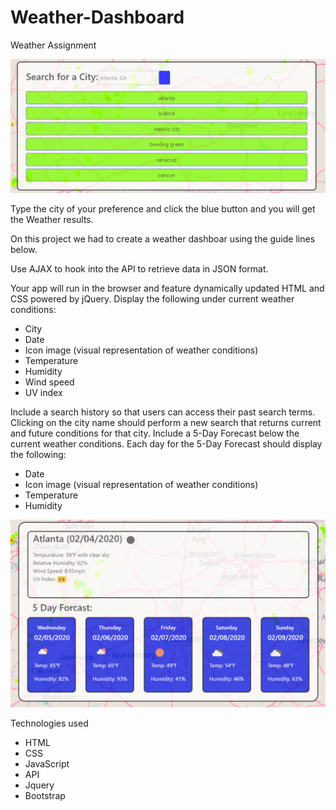 # Weather-Dashboard
Weather Assignment


![Alt text](assets/images/weather-pics.PNG)

Type the city of your preference and click the blue button and you will get the Weather results.

On this project we had to create a weather dashboar using the guide lines below. 


Use AJAX to hook into the API to retrieve data in JSON format.


Your app will run in the browser and feature dynamically updated HTML and CSS powered by jQuery.
Display the following under current weather conditions:
* City
* Date
* Icon image (visual representation of weather conditions)
* Temperature
* Humidity
* Wind speed
* UV index
  

Include a search history so that users can access their past search terms. Clicking on the city name should perform a new search that returns current and future conditions for that city.
Include a 5-Day Forecast below the current weather conditions. Each day for the 5-Day Forecast should display the following:
* Date
* Icon image (visual representation of weather conditions)
* Temperature
* Humidity

![Alt text](assets/images/weather-pics2.PNG)

Technologies used

* HTML
* CSS
* JavaScript
* API
* Jquery
* Bootstrap

